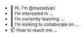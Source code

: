 - 👋 Hi, I’m @mazadvari
- 👀 I’m interested in ...
- 🌱 I’m currently learning ...
- 💞️ I’m looking to collaborate on ...
- 📫 How to reach me ...

<!---
mazadvari/mazadvari is a ✨ special ✨ repository because its `README.md` (this file) appears on your GitHub profile.
You can click the Preview link to take a look at your changes.
--->
